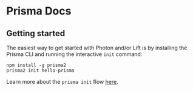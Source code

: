 # Prisma Docs

## Getting started

The easiest way to get started with Photon and/or Lift is by installing the Prisma CLI and running the interactive `init` command:

```
npm install -g prisma2
prisma2 init hello-prisma
```

Learn more about the `prisma init` flow [here](./getting-started.md).